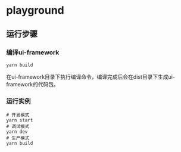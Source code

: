 # playground


## 运行步骤
###  编译ui-framework
```
yarn build
```
在ui-framework目录下执行编译命令，编译完成后会在dist目录下生成ui-framework的代码包。


### 运行实例

```
# 开发模式
yarn start
# 调试模式
yarn dev
# 生产模式
yarn build
```

